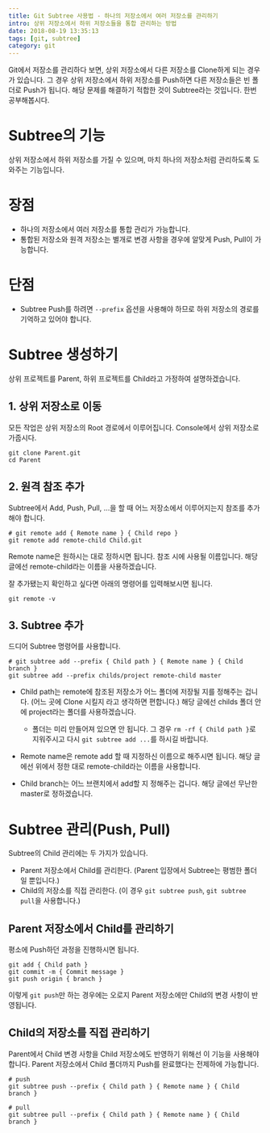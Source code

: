 ```yaml
---
title: Git Subtree 사용법 - 하나의 저장소에서 여러 저장소를 관리하기
intro: 상위 저장소에서 하위 저장소들을 통합 관리하는 방법
date: 2018-08-19 13:35:13
tags: [git, subtree]
category: git
---
```

Git에서 저장소를 관리하다 보면, 상위 저장소에서 다른 저장소를 Clone하게 되는 경우가 있습니다. 그 경우 상위 저장소에서 하위 저장소를 Push하면 다른 저장소들은 빈 폴더로 Push가 됩니다. 해당 문제를 해결하기 적합한 것이 Subtree라는 것입니다. 한번 공부해봅시다.

# Subtree의 기능

상위 저장소에서 하위 저장소를 가질 수 있으며, 마치 하나의 저장소처럼 관리하도록 도와주는 기능입니다.

# 장점

- 하나의 저장소에서 여러 저장소를 통합 관리가 가능합니다.
- 통합된 저장소와 원격 저장소는 별개로 변경 사항을 경우에 알맞게 Push, Pull이 가능합니다.

# 단점

- Subtree Push를 하려면 `--prefix` 옵션을 사용해야 하므로 하위 저장소의 경로를 기억하고 있어야 합니다.

# Subtree 생성하기

상위 프로젝트를 Parent, 하위 프로젝트를 Child라고 가정하여 설명하겠습니다.

## 1. 상위 저장소로 이동

모든 작업은 상위 저장소의 Root 경로에서 이루어집니다. Console에서 상위 저장소로 가줍시다.

```console
git clone Parent.git
cd Parent
```

## 2. 원격 참조 추가

Subtree에서 Add, Push, Pull, ...을 할 때 어느 저장소에서 이루어지는지 참조를 추가해야 합니다.

```console
# git remote add { Remote name } { Child repo }
git remote add remote-child Child.git
```

Remote name은 원하시는 대로 정하시면 됩니다. 참조 시에 사용될 이름입니다. 해당 글에선 remote-child라는 이름을 사용하겠습니다.

잘 추가됐는지 확인하고 싶다면 아래의 명령어를 입력해보시면 됩니다.

```console
git remote -v
```

## 3. Subtree 추가

드디어 Subtree 명령어를 사용합니다.

```console
# git subtree add --prefix { Child path } { Remote name } { Child branch }
git subtree add --prefix childs/project remote-child master
```

- Child path는 remote에 참조된 저장소가 어느 폴더에 저장될 지를 정해주는 겁니다. (어느 곳에 Clone 시킬지 라고 생각하면 편합니다.) 해당 글에선 childs 폴더 안에 project라는 폴더를 사용하겠습니다.
  - 폴더는 미리 만들어져 있으면 안 됩니다. 그 경우 `rm -rf { Child path }`로 지워주시고 다시 `git subtree add ...`를 하시길 바랍니다.

- Remote name은 remote add 할 때 지정하신 이름으로 해주시면 됩니다. 해당 글에선 위에서 정한 대로 remote-child라는 이름을 사용합니다.

- Child branch는 어느 브랜치에서 add할 지 정해주는 겁니다. 해당 글에선 무난한 master로 정하겠습니다.

# Subtree 관리(Push, Pull)

Subtree의 Child 관리에는 두 가지가 있습니다.

- Parent 저장소에서 Child를 관리한다. (Parent 입장에서 Subtree는 평범한 폴더일 뿐입니다.)
- Child의 저장소를 직접 관리한다. (이 경우 `git subtree push`, `git subtree pull`을 사용합니다.)

## Parent 저장소에서 Child를 관리하기

평소에 Push하던 과정을 진행하시면 됩니다.

```console
git add { Child path }
git commit -m { Commit message }
git push origin { branch }
```

이렇게 `git push`만 하는 경우에는 오로지 Parent 저장소에만 Child의 변경 사항이 반영됩니다.

## Child의 저장소를 직접 관리하기

Parent에서 Child 변경 사항을 Child 저장소에도 반영하기 위해선 이 기능을 사용해야 합니다. Parent 저장소에서 Child 폴더까지 Push를 완료했다는 전제하에 가능합니다.

```console
# push
git subtree push --prefix { Child path } { Remote name } { Child branch }

# pull
git subtree pull --prefix { Child path } { Remote name } { Child branch }
```
